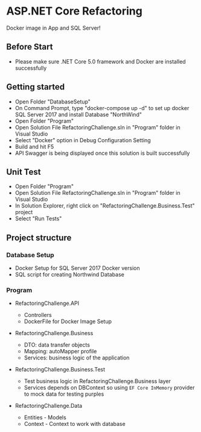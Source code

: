 # ASP.NET Core Refactoring

Docker image in App and SQL Server!

## Before Start
- Please make sure .NET Core 5.0 framework and Docker are installed successfully

## Getting started

- Open Folder "DatabaseSetup" 
- On Command Prompt, type "docker-compose up -d" to set up docker SQL Server 2017 and install Database "NorthWind"
- Open Folder "Program"  
- Open Solution File RefactoringChallenge.sln in "Program" folder in Visual Studio
- Select "Docker" option in Debug Configuration Setting
- Build and hit F5
- API Swagger is being displayed once this solution is built successfully

## Unit Test
- Open Folder "Program"  
- Open Solution File RefactoringChallenge.sln in "Program" folder in Visual Studio
- In Solution Explorer, right click on "RefactoringChallenge.Business.Test" project
- Select "Run Tests"

## Project structure

### Database Setup
- Docker Setup for SQL Server 2017 Docker version
- SQL script for creating Northwind Database

### Program

- RefactoringChallenge.API
  - Controllers
  - DockerFile for Docker Image Setup

- RefactoringChallenge.Business
  - DTO: data transfer objects
  - Mapping: autoMapper profile
  - Services: business logic of the application

- RefactoringChallenge.Business.Test
  - Test business logic in RefactoringChallenge.Business layer
  - Services depends on DBContext so using ```EF Core InMemory``` provider to mock data for testing purples

- RefactoringChallenge.Data
  - Entities - Models
  - Context - Context to work with database
